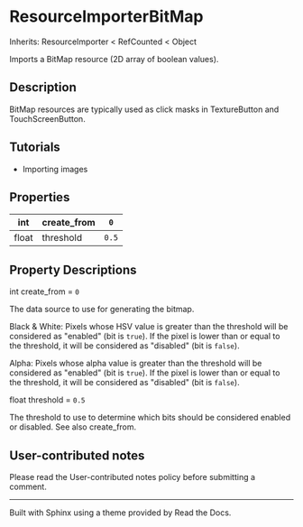 # ResourceImporterBitMap

Inherits: ResourceImporter < RefCounted < Object

Imports a BitMap resource (2D array of boolean values).

## Description

BitMap resources are typically used as click masks in TextureButton and
TouchScreenButton.

## Tutorials

  * Importing images

## Properties

int | create_from | `0`  
---|---|---  
float | threshold | `0.5`  
  
## Property Descriptions

int create_from = `0`

The data source to use for generating the bitmap.

Black & White: Pixels whose HSV value is greater than the threshold will be
considered as "enabled" (bit is `true`). If the pixel is lower than or equal
to the threshold, it will be considered as "disabled" (bit is `false`).

Alpha: Pixels whose alpha value is greater than the threshold will be
considered as "enabled" (bit is `true`). If the pixel is lower than or equal
to the threshold, it will be considered as "disabled" (bit is `false`).

float threshold = `0.5`

The threshold to use to determine which bits should be considered enabled or
disabled. See also create_from.

## User-contributed notes

Please read the User-contributed notes policy before submitting a comment.

* * *

Built with Sphinx using a theme provided by Read the Docs.

